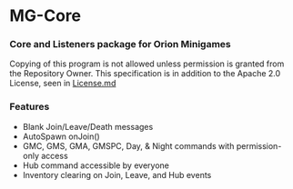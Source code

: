 # MG-Core

### Core and Listeners package for Orion Minigames

Copying of this program is not allowed unless permission is granted from the Repository Owner.
This specification is in addition to the Apache 2.0 License, seen in [License.md](https://github.com/LegoFan48737/MG-Core/blob/master/License.md)

### Features
- Blank Join/Leave/Death messages
- AutoSpawn onJoin()
- GMC, GMS, GMA, GMSPC, Day, & Night commands with permission-only access
- Hub command accessible by everyone
- Inventory clearing on Join, Leave, and Hub events

